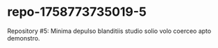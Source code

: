 # repo-1758773735019-5
Repository #5: Minima depulso blanditiis studio solio volo coerceo apto demonstro.
